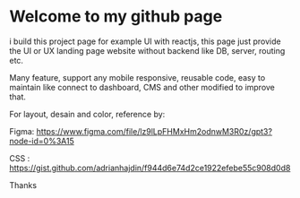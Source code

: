 # Welcome to my github page

i build this project page for example UI with reactjs, this page just provide the UI or UX landing page website without backend like DB, server, routing etc.

Many feature, support any mobile responsive, reusable code, easy to maintain like connect to dashboard, CMS and other modified to improve that.

For layout, desain and color, reference by:

Figma: https://www.figma.com/file/lz9lLpFHMxHm2odnwM3R0z/gpt3?node-id=0%3A15

CSS : https://gist.github.com/adrianhajdin/f944d6e74d2ce1922efebe55c908d0d8

Thanks
